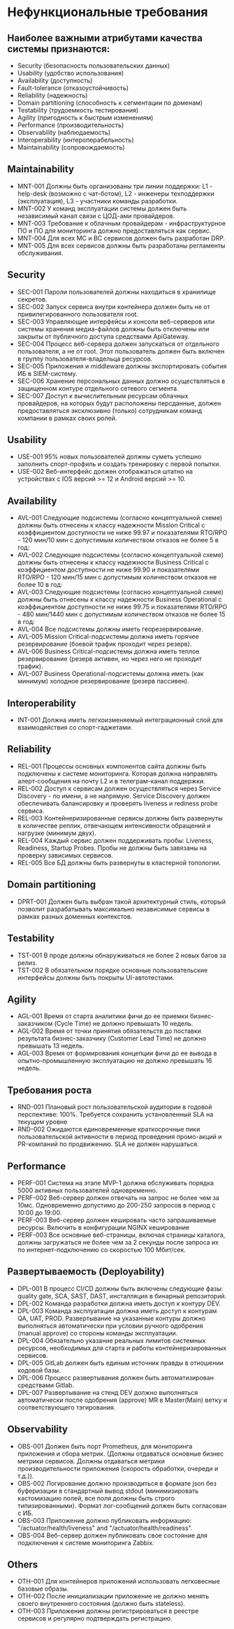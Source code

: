 # Нефункциональные требования

## Наиболее важными атрибутами качества системы признаются:
* Security (безопасность пользовательских данных)
* Usability (удобство использования)
* Availability (доступность)
* Fault-tolerance (отказоустойчивость)
* Reliability (надежность)
* Domain partitioning (способность к сегментации по доменам)
* Testability (трудоемкость тестирования)
* Agility (пригодность к быстрым изменениям)
* Performance (производительность)
* Observability (наблюдаемость)
* Interoperability (интероперабельность)
* Maintainability (сопровождаемость)


## Maintainability 
* MNT-001 Должны быть организованы три линии поддержки: L1 - help-desk (возможно с чат-ботом), L2 - инженеры техподдержки (эксплуатация), L3 - участники команды разработки.
* MNT-002 У команд эксплуатации системы должен быть независимый канал связи с ЦОД-ами провайдеров.
* MNT-003 Требование к облачным провайдерам - инфраструктурное ПО и ПО для мониторинга должно предоставляться как сервис.
* MNT-004 Для всех MC и BC сервисов должен быть разработан DRP.
* MNT-005 Для всех сервисов должны быть разработаны регламенты обслуживания.

## Security
* SEC-001 Пароли пользователей должны находиться в хранилище секретов.
* SEC-002 Запуск сервиса внутри контейнера должен быть не от привилегированного пользователя root.
* SEC-003 Управляющие интерфейсы и консоли веб-серверов или системы хранения медиа-файлов должны быть отключены или закрыты от публичного доступа средствами ApiGateway.
* SEC-004 Процесс веб-сервера должен запускаться от отдельного пользователя, а не от root. Этот пользователь должен быть включен в группу пользователя-владельца ресурсов.
* SEC-005 Приложения и middleware должны экспортировать события ИБ в SIEM-систему.
* SEC-006 Хранение персональных данных должно осуществляться в защищенном контуре отдельного сетевого сегмента.
* SEC-007 Доступ к вычислительным ресурсам облачных провайдеров, на которых будут расположены персданные, должен предоставляться эксклюзивно (только) сотрудникам команд компании в рамках своих ролей. 

## Usability
* USE-001 95% новых пользователей должны суметь успешно заполнить спорт-профиль и создать тренировку с первой попытки. 
* USE-002 Веб-интерфейс должен отображаться штатно на устройствах c IOS версий >= 12 и Android версий >= 10.

## Availability
* AVL-001 Следующие подсистемы (согласно концептуальной схеме) должны быть отнесены к классу надежности Mission Critical с коэффициентом доступности не ниже 99.97 и показателями RTO/RPO - 120 мин/10 мин с допустимым количеством отказов не более 5 в год: 
* AVL-002 Следующие подсистемы (согласно концептуальной схеме) должны быть отнесены к классу надежности Business Critical с коэффициентом доступности не ниже 99.90 и показателями RTO/RPO - 120 мин/15 мин с допустимым количеством отказов не более 10 в год:
* AVL-003 Следующие подсистемы (согласно концептуальной схеме) должны быть отнесены к классу надежности Business Operational с коэффициентом доступности не ниже 99.75 и показателями RTO/RPO - 480 мин/1440 мин с допустимым количеством отказов не более 15 в год:  
* AVL-004 Все подсистемы должны иметь георезервирование.
* AVL-005 Mission Critical-подсистемы должна иметь горячее резервирование (боевой трафик проходит через резерв).
* AVL-006 Business Critical-подсистемы должна иметь теплое резервирование (резерв активен, но через него не проходит трафик).
* AVL-007 Business Operational-подсистемы должна иметь (как минимум) холодное резервирование (резерв пассивен). 

## Interoperability
* INT-001 Должна иметь легкоизменяемый интеграционный слой для взаимодействия со спорт-гаджетами.

## Reliability
* REL-001 Процессы основных компонентов сайта должны быть подключены к системе мониторинга. Которая должна направлять алерт-сообщения на почту L2 и в телеграм-канал поддержки.
* REL-002 Доступ к сервисам должен осуществляться через Service Discovery - по имени, а не напрямую. Service Discovery должен обеспечивать балансировку и проверять liveness и rediness probe сервиса.
* REL-003 Контейнеризированные сервисы должны быть развернуты в количестве реплик, отвечающем интенсивности обращений и нагрузке (минимум двух).
* REL-004 Каждый сервис должен поддерживать пробы: Liveness, Readiness, Startup Probes. Пробы не должны быть завязаны на проверку зависимых сервисов.
* REL-005 Все БД должны быть развернуты в кластерной топологии.

## Domain partitioning
* DPRT-001 Должен быть выбран такой архитектурный стиль, который позволит разрабатывать максимально независимые сервисы в рамках разных доменных контекстов.

## Testability
* TST-001 В проде должны обнаруживаться не более 2 новых багов за релиз.
* TST-002 В обязательном порядке основные пользовательские интерфейсы должны быть покрыты UI-автотестами.

## Agility
* AGL-001 Время от старта аналитики фичи до ее приемки бизнес-заказчиком (Cycle Time) не должно превышать 10 недель.
* AGL-002 Время от точки принятия обязательств до поставки результата бизнес-заказчику (Customer Lead Time) не должно превышать 13 недель.
* AGL-003 Время от формирования концепции фичи до ее вывода в опытно-промышленную эксплуатацию не должно превышать 16 недель.

## Требования роста
* RND-001 Плановый рост пользовательской аудитории в годовой перспективе: 100%. Требуется сохранить установленный SLA на текущем уровне
* RND-002 Ожидаются единовременные краткосрочные пики пользовательской активности в период проведения промо-акций и PR-компаний по продвижению. SLA не должен нарушаться.

## Performance
* PERF-001 Система на этапе MVP-1 должна обслуживать порядка 5000 активных пользователей одновременно. 
* PERF-002 Веб-сервер должен отвечать на запрос не более чем за 10мс. Одновременно допустимо до 200-250 запросов в период с 10:00 до 19:00.
* PERF-003 Веб-сервер должен кешировать часто запрашиваемые ресурсы. Включить в конфигурации NGINX кеширование
* PERF-003 Все основные веб-страницы, включая страницы каталога, должны загружаться не более чем за 2 секунды после запроса их по интернет-подключению со скоростью 100 Мбит/сек.

## Развертываемость (Deployability)
* DPL-001 В процесс CI/CD должны быть включены следующие фазы: quality gate, SCA, SAST, DAST, инсталляция в бинарный репозиторий.
* DPL-002 Команда разработки должна иметь доступ к контуру DEV. 
* DPL-003 Команда эксплуатации должна иметь доступ к контурам QA, UAT, PROD. Развертывание на указанные контуры должно выполняться автоматически при условии ручного одобрения (manual approve) со стороны команды эксплуатации.
* DPL-004 Обязательно указание реальных лимитов системных ресурсов, необходимых для старта и работы контейнеризированных сервисов.
* DPL-005 GitLab должен быть единым источник правды в отношении кодовой базы.
* DPL-006 Процесс развертывания должен быть автоматизирован средствами Gitlab.
* DPL-007 Развертывание на стенд DEV должно выполняться автоматически после одобрения (approve) MR в Master(Main) ветку и соответствующего тэгирования.

## Observability
* OBS-001 Должен быть порт Prometheus, для мониторинга приложения и сбора метрик. (Должны отдаваться основные бизнес метрики сервисов. Должны отдаваться метрики производительности приложения (скорость обработки, очереди и т.д.)).
* OBS-002 Логирование должно производиться в формате json без буферизации в стандартный вывод stdout (минимизировать кастомизацию полей, все поля должны быть строго типизированными). Формат лог-сообщений должен быть согласован с ИБ.
* OBS-003 Приложение должно публиковать информацию: "/actuator/health/liveness" and "/actuator/health/readiness".
* OBS-004 Веб-сервер должен публиковать свое состояние для подключения к системе мониторинга Zabbix.

## Others
* OTH-001 Для контейнеров приложений использовать легковесные базовые образы.
* OTH-002 После инициализации приложение не должно менять своего внутреннего состояния (должно быть stateless).
* OTH-003 Приложения должны регистрироваться в реестре сервисов и регулярно подтверждать регистрацию.
